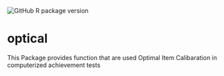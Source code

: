 ![GitHub R package version](https://img.shields.io/github/r-package/v/scenic555/optical?label=Optical&logo=github)

# optical
This Package provides function that are used Optimal Item Calibaration in computerized achievement tests
